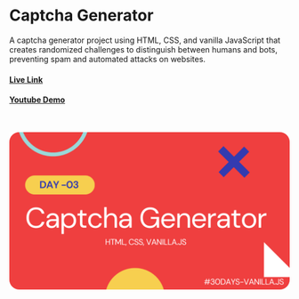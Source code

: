 # Captcha Generator

A captcha generator project using HTML, CSS, and vanilla JavaScript that creates randomized challenges to distinguish between humans and bots, preventing spam and automated attacks on websites.

#### [Live Link](https://captchas-generator.netlify.app/)

#### [Youtube Demo](https://youtu.be/qwZwqMG0FwE)

<br/>

![Demo-screenshot-1](./assets/img/captcha.png)

